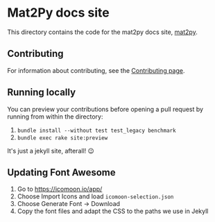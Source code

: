 # Mat2Py docs site

This directory contains the code for the mat2py docs site, [mat2py](https://github.com/mn5hk/mat2py).

## Contributing

For information about contributing, see the [Contributing page](https://github.com/mn5hk/mat2py).

## Running locally

You can preview your contributions before opening a pull request by running from within the directory:

1. `bundle install --without test test_legacy benchmark`
2. `bundle exec rake site:preview`

It's just a jekyll site, afterall! :wink:

## Updating Font Awesome

1. Go to <https://icomoon.io/app/>
2. Choose Import Icons and load `icomoon-selection.json`
3. Choose Generate Font → Download
4. Copy the font files and adapt the CSS to the paths we use in Jekyll
